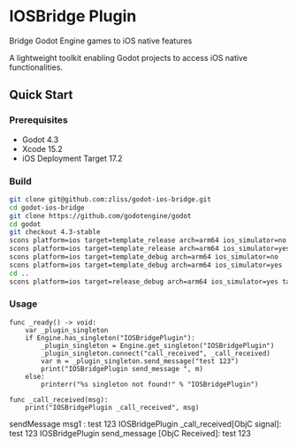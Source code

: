 # IOSBridge Plugin

Bridge Godot Engine games to iOS native features

A lightweight toolkit enabling Godot projects to access iOS native functionalities.


## Quick Start

### Prerequisites
- Godot 4.3
- Xcode 15.2
- iOS Deployment Target 17.2

### Build
```sh
git clone git@github.com:zliss/godot-ios-bridge.git
cd godot-ios-bridge
git clone https://github.com/godotengine/godot
cd godot
git checkout 4.3-stable
scons platform=ios target=template_release arch=arm64 ios_simulator=no
scons platform=ios target=template_release arch=arm64 ios_simulator=yes
scons platform=ios target=template_debug arch=arm64 ios_simulator=no
scons platform=ios target=template_debug arch=arm64 ios_simulator=yes
cd ..
scons platform=ios target=release_debug arch=arm64 ios_simulator=yes target_name=IOSBridgePlugin version=4.3
```

### Usage
```
func _ready() -> void:
	var _plugin_singleton
	if Engine.has_singleton("IOSBridgePlugin"):
		_plugin_singleton = Engine.get_singleton("IOSBridgePlugin")
		_plugin_singleton.connect("call_received", _call_received)
		var m = _plugin_singleton.send_message("test 123")
		print("IOSBridgePlugin send_message ", m)
	else:
		printerr("%s singleton not found!" % "IOSBridgePlugin")
```

```
func _call_received(msg):
	print("IOSBridgePlugin _call_received", msg)
```


sendMessage msg1 : test 123
IOSBridgePlugin _call_received[ObjC signal]: test 123
IOSBridgePlugin send_message [ObjC Received]: test 123